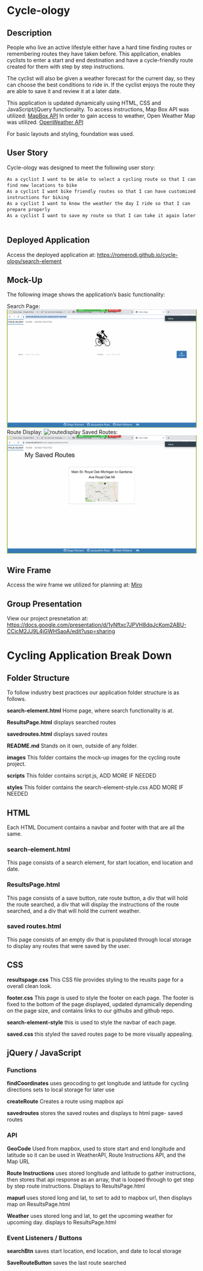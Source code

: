 # Cycle-ology

## Description

People who live an active lifestyle either have a hard time finding routes or remembering routes they have taken before. This application, enables cyclists to enter a start and end destination and have a cycle-friendly route created for them with step by step instructions. 

The cyclist will also be given a weather forecast for the current day, so they can choose the best conditions to ride in.  If the cyclist enjoys the route they are able to save it and review it at a later date. 

This application is updated dynamically using HTML, CSS and JavaScript/jQuery functionality. 
To access instructions, Map Box API was utilized: [MapBox API](https://docs.mapbox.com/api/overview/)  In order to gain access to weather, Open Weather Map was utilized. [OpenWeather API](https://openweathermap.org/api)

For basic layouts and styling, foundation was used.


## User Story

Cycle-ology was designed to meet the following user story:

```
As a cyclist I want to be able to select a cycling route so that I can find new locations to bike 
As a cyclist I want bike friendly routes so that I can have customized instructions for biking
As a cyclist I want to know the weather the day I ride so that I can prepare properly
As a cyclist I want to save my route so that I can take it again later 
 
```

## Deployed Application

Access the deployed application at: https://romerodi.github.io/cycle-ology/search-element 

## Mock-Up

The following image shows the application’s basic functionality:

Search Page: ![searchpage](./images/search.png)
Route Display: ![routedisplay](./images/routedisplay.png)
Saved Routes: ![savedroutes](./images/savedroutes.png)

## Wire Frame

Access the wire frame we utilized for planning at: [Miro](https://miro.com/welcomeonboard/HTJ4TviMugWkwy4R2McWWslBklyGJI3BWfBQeokBmWAjRJbCDH5RAYV7oNL0yHzM)

## Group Presentation

View our project presnetation at: https://docs.google.com/presentation/d/1yNftxc7JPVH8dqJcKom2ABU-CCicM2JJ9L4jGWHSaoA/edit?usp=sharing 

# Cycling Application Break Down

## Folder Structure

To follow industry best practices our application folder structure is as follows. 

**search-element.html** Home page, where search functionality is at. 

**ResultsPage.html** displays searched routes 

**savedroutes.html** displays saved routes 

**README.md** Stands on it own, outside of any folder.

**images** This folder contains the mock-up images for the cycling route project. 

**scripts** This folder contains script.js, ADD MORE IF NEEDED 

**styles** This folder contains the search-element-style.css  ADD MORE IF NEEDED 

## HTML 

Each HTML Document contains a navbar and footer with that are all the same. 

### search-element.html

This page consists of a search element, for start location, end location and date. 

### ResultsPage.html

This page consists of a save button, rate route button, a div that will hold the route searched, a div that will display the instructions of the route searched, and a div that will hold the current weather. 

### saved routes.html

This page consists of an empty div that is populated through local storage to display any routes that were saved by the user. 

## CSS 

**resultspage.css** This CSS file provides styling to the reuslts page for a overall clean look. 

**footer.css** This page is used to style the footer on each page. The footer is fixed to the bottom of the page displayed, updated dynamically depending on the page size, and contains links to our githubs and github repo.

**search-element-style** this is used to style the navbar of each page. 

**saved.css** this styled the saved routes page to be more visually appealing. 

## jQuery / JavaScript

### Functions

**findCoordinates** uses geocoding to get longitude and latitude for cycling directions sets to local storage for later use

**createRoute** Creates a route using mapbox api 

**savedroutes** stores the saved routes and displays to html page- saved routes

### API

**GeoCode** Used from mapbox, used to store start and end longitude and latitude so it can be used in WeatherAPI, Route Instructions API, and the Map URL

**Route Instructions** uses stored longitude and latitude to gather instructions, then stores that api response as an array, that is looped through to get step by step route instructions. Displays to ResultsPage.html

**mapurl** uses stored long and lat, to set to add to mapbox url, then displays map on ResultsPage.html

**Weather** uses stored long and lat, to get the upcoming weather for upcoming day. displays to ResultsPage.html

### Event Listeners / Buttons 

**searchBtn**  saves start location, end location, and date to local storage 

**SaveRouteButton** saves the last route searched 
